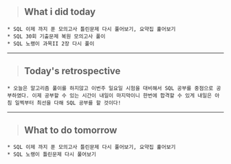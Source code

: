 >## What i did today
    * SQL 이제 까지 푼 모의고사 틀린문제 다시 풀어보기, 요약집 훑어보기
    * SQL 30회 기출문제 복원 모의고사 풀이
    * SQL 노랭이 과목II 2장 다시 풀이
---

>## Today's retrospective
    * 오늘은 알고리즘 풀이를 하지않고 이번주 일요일 시험을 대비해서 SQL 공부를 중점으로 공부하였다. 이제 공부할 수 있는 시간이 내일이 마지막이니 한번에 합격할 수 있게 내일은 아침 일찍부터 최선을 다해 SQL 공부를 할 것이다! 
---
>## What to do tomorrow 
    * SQL 이제 까지 푼 모의고사 틀린문제 다시 풀어보기, 요약집 훑어보기
    * SQL 노랭이 틀린문제 다시 풀어보기